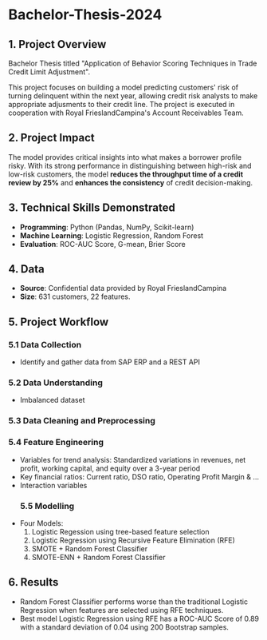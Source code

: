 # Bachelor-Thesis-2024

## 1. Project Overview
Bachelor Thesis titled "Application of Behavior Scoring Techniques in Trade Credit Limit Adjustment".

This project focuses on building a model predicting customers' risk of turning delinquent within the next year, allowing credit risk analysts to make appropriate adjusments to their credit line. The project is executed in cooperation with Royal FrieslandCampina's Account Receivables Team.

## 2. Project Impact
The model provides critical insights into what makes a borrower profile risky. With its strong performance in distinguishing between high-risk and low-risk customers, the model **reduces the throughput time of a credit review by 25%** and **enhances the consistency** of credit decision-making.
## 3. Technical Skills Demonstrated
- **Programming**: Python (Pandas, NumPy, Scikit-learn)
- **Machine Learning**: Logistic Regression, Random Forest
- **Evaluation**: ROC-AUC Score, G-mean, Brier Score
  
## 4. Data
- **Source**: Confidential data provided by Royal FrieslandCampina
- **Size**: 631 customers, 22 features.

## 5. Project Workflow
### 5.1 Data Collection
- Identify and gather data from SAP ERP and a REST API
### 5.2 Data Understanding
- Imbalanced dataset
### 5.3 Data Cleaning and Preprocessing
### 5.4 Feature Engineering
- Variables for trend analysis: Standardized variations in revenues, net profit, working capital, and equity over a 3-year period
- Key financial ratios: Current ratio, DSO ratio, Operating Profit Margin & ...
- Interaction variables
  ### 5.5 Modelling
- Four Models:
  1. Logistic Regession using tree-based feature selection 
  2. Logistic Regression using Recursive Feature Elimination (RFE)
  3. SMOTE + Random Forest Classifier
  4. SMOTE-ENN + Random Forest Classifier

## 6. Results
- Random Forest Classifier performs worse than the traditional Logistic Regression when features are selected using RFE techniques.
- Best model Logistic Regression using RFE has a ROC-AUC Score of 0.89 with a standard deviation of 0.04 using 200 Bootstrap samples.
